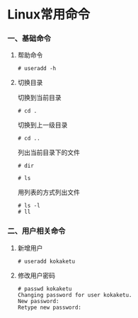 # Linux常用命令
### 一、基础命令
1. 帮助命令
	```
	# useradd -h
	```
2. 切换目录

  	切换到当前目录
	```
	# cd .
	```
  	切换到上一级目录
	```
	# cd ..
	```
	列出当前目录下的文件
	```
	# dir
	```
	```
	# ls
	```

   用列表的方式列出文件
	```
	# ls -l
	# ll
	```

### 二、用户相关命令

1. 新增用户

	```
	# useradd kokaketu
	```

2. 修改用户密码

	```
	# passwd kokaketu
	Changing password for user kokaketu.
	New password: 
	Retype new password:
	```

